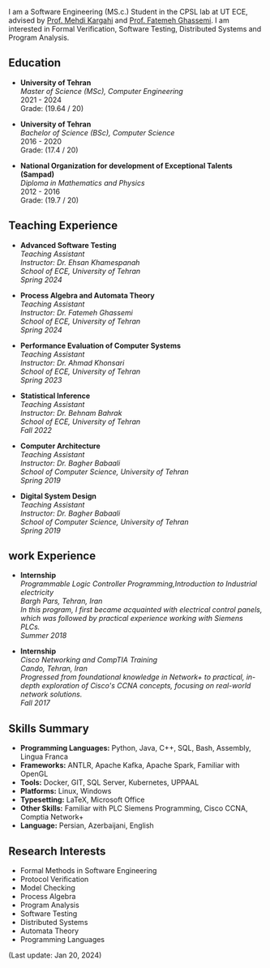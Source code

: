 I am a Software Engineering (MS.c.) Student in the CPSL lab at UT ECE, advised by [Prof. Mehdi Kargahi](https://scholar.google.com/citations?user=oH19bK4AAAAJ&hl=en) and [Prof. Fatemeh Ghassemi](https://scholar.google.com/citations?user=ymM5kfAAAAAJ&hl=en). I am interested in Formal Verification, Software Testing, Distributed Systems and Program Analysis.
## Education

- **University of Tehran**  
  _Master of Science (MSc), Computer Engineering_  
  2021 - 2024  
  Grade: (19.64 / 20)

- **University of Tehran**  
  _Bachelor of Science (BSc), Computer Science_  
  2016 - 2020  
  Grade: (17.4 / 20)

- **National Organization for development of Exceptional Talents (Sampad)**  
  _Diploma in Mathematics and Physics_  
  2012 - 2016  
  Grade: (19.7 / 20)

## Teaching Experience

- **Advanced Software Testing**  
  _Teaching Assistant_<br>
  _Instructor: Dr. Ehsan Khamespanah_ <br>
  _School of ECE, University of Tehran_ <br>
  _Spring 2024_

 - **Process Algebra and Automata Theory**  
  _Teaching Assistant_<br>
  _Instructor: Dr. Fatemeh Ghassemi_ <br>
  _School of ECE, University of Tehran_ <br>
  _Spring 2024_

- **Performance Evaluation of Computer Systems**  
  _Teaching Assistant_<br>
  _Instructor: Dr. Ahmad Khonsari_ <br>
  _School of ECE, University of Tehran_ <br>
  _Spring 2023_

- **Statistical Inference**  
  _Teaching Assistant_<br>
  _Instructor: Dr. Behnam Bahrak_ <br>
  _School of ECE, University of Tehran_ <br>
  _Fall 2022_

- **Computer Architecture**  
  _Teaching Assistant_<br>
  _Instructor: Dr. Bagher Babaali_ <br>
  _School of Computer Science, University of Tehran_ <br>
  _Spring 2019_

- **Digital System Design**  
  _Teaching Assistant_<br>
  _Instructor: Dr. Bagher Babaali_ <br>
  _School of Computer Science, University of Tehran_ <br>
  _Spring 2019_

## work Experience
- **Internship**  
  _Programmable Logic Controller Programming,Introduction to Industrial electricity_<br>
  _Bargh Pars, Tehran, Iran_ <br>
  _In this program, I first became acquainted with electrical control panels, which was followed by practical experience working with Siemens PLCs._ <br>
  _Summer 2018_

- **Internship**  
  _Cisco Networking and CompTIA Training_<br>
  _Cando, Tehran, Iran_ <br>
  _Progressed from foundational knowledge in Network+ to practical, in-depth exploration of Cisco's CCNA concepts, focusing on real-world network solutions._ <br>
  _Fall 2017_


## Skills Summary

- **Programming Languages:** Python, Java, C++, SQL, Bash, Assembly, Lingua Franca
- **Frameworks:** ANTLR, Apache Kafka, Apache Spark, Familiar with OpenGL
- **Tools:** Docker, GIT, SQL Server, Kubernetes, UPPAAL
- **Platforms:** Linux, Windows
- **Typesetting:** LaTeX, Microsoft Office
- **Other Skills:** Familiar with PLC Siemens Programming, Cisco CCNA, Comptia Network+
- **Language:** Persian, Azerbaijani, English

## Research Interests

- Formal Methods in Software Engineering
- Protocol Verification
- Model Checking
- Process Algebra
- Program Analysis
- Software Testing
- Distributed Systems
- Automata Theory
- Programming Languages

(Last update: Jan 20, 2024)
